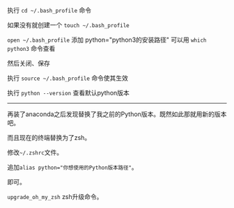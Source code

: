 执行 `cd ~/.bash_profile`  命令

如果没有就创建一个 `touch ~/.bash_profile`

`open ~/.bash_profile` 添加 python="python3的安装路径" 可以用 `which python3` 命令查看

然后关闭、保存

执行 `source ~/.bash_profile` 命令使其生效

执行 `python --version` 查看默认python版本

------

再装了anaconda之后发现替换了我之前的Python版本。既然如此那就用新的版本吧。

而且现在的终端替换为了zsh。

修改`~/.zshrc`文件。

追加`alias python="你想使用的Python版本路径"`。

即可。

`upgrade_oh_my_zsh` zsh升级命令。